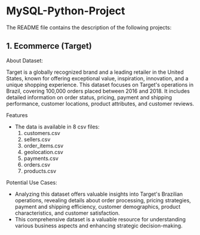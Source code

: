 # MySQL-Python-Project
The README file contains the description of the following projects:

## 1. Ecommerce (Target)

 About Dataset:
 
  Target is a globally recognized brand and a leading retailer in the United States, known for offering exceptional value, inspiration, innovation, and a unique shopping experience.
  This dataset focuses on Target's operations in Brazil, covering 100,000 orders placed between 2016 and 2018. It includes detailed information on order status, pricing, payment and shipping performance, customer 
  locations, product attributes, and customer reviews.

 Features
- The data is available in 8 csv files:
   1.	customers.csv
   2. 	sellers.csv
   3.	order_items.csv
   4.	geolocation.csv
   5.	payments.csv
   6.	orders.csv
   7.	products.csv


 Potential Use Cases:
  - Analyzing this dataset offers valuable insights into Target's Brazilian operations, revealing details about order processing, pricing strategies, payment and shipping efficiency, customer demographics, product 
  characteristics, and customer satisfaction.
  - This comprehensive dataset is a valuable resource for understanding various business aspects and enhancing strategic decision-making.

